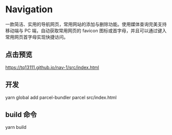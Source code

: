 # Navigation

一款简洁、实用的导航网页，常用网站的添加与删除功能。使用媒体查询完美支持移动端与 PC 端，自动获取常用网页的 favicon 图标或首字母，并且可以通过键入常用网页首字母实现快捷访问。

## 点击预览

https://tq13111.github.io/nav-1/src/index.html

## 开发

yarn global add parcel-bundler
parcel src/index.html

## build 命令

yarn build
